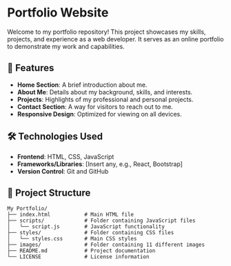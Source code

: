 # Portfolio Website

Welcome to my portfolio repository! This project showcases my skills, projects, and experience as a web developer.
It serves as an online portfolio to demonstrate my work and capabilities.

## 🚀 Features

- **Home Section**: A brief introduction about me.
- **About Me**: Details about my background, skills, and interests.
- **Projects**: Highlights of my professional and personal projects.
- **Contact Section**: A way for visitors to reach out to me.
- **Responsive Design**: Optimized for viewing on all devices.

## 🛠️ Technologies Used

- **Frontend**: HTML, CSS, JavaScript
- **Frameworks/Libraries**: [Insert any, e.g., React, Bootstrap]
- **Version Control**: Git and GitHub

## 📂 Project Structure

```plaintext
My Portfolio/
├── index.html           # Main HTML file
├── scripts/             # Folder containing JavaScript files
│   └── script.js        # JavaScript functionality
├── styles/              # Folder containing CSS files
│   └── styles.css       # Main CSS styles 
├── images/              # Folder containing 11 different images
├── README.md            # Project documentation
└── LICENSE              # License information
